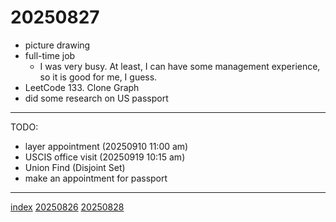 <head><meta name="viewport" content="width=device-width, initial-scale=1.0, user-scalable=yes" /><meta charset="UTF-8"></head>

# 20250827

- picture drawing
- full-time job
	- I was very busy. At least, I can have some management experience, so it is good for me, I guess.
- LeetCode 133. Clone Graph
- did some research on US passport

---

TODO:

- layer appointment (20250910 11:00 am)
- USCIS office visit (20250919 10:15 am)
- Union Find (Disjoint Set)
- make an appointment for passport

---

[index](../../index.html)
[20250826](20250826.html)
[20250828](20250828.html)
